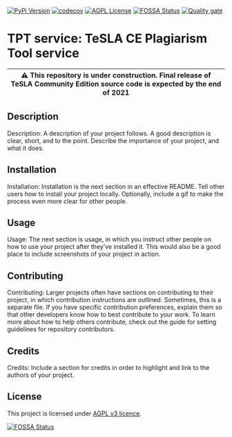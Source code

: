 [![PyPi Version](https://img.shields.io/pypi/v/tesla-ce-provider-pt-tpt-service.svg)](https://pypi.python.org/pypi/tesla-ce-provider-pt-tpt-service/)
[![codecov](https://codecov.io/gh/tesla-ce/provider-pt-tpt-service/branch/main/graph/badge.svg?token=PJJQMW981P)](https://codecov.io/gh/tesla-ce/provider-pt-tpt-service)
[![AGPL License](https://img.shields.io/badge/license-AGPL-blue.svg)](http://www.gnu.org/licenses/agpl-3.0)
[![FOSSA Status](https://app.fossa.com/api/projects/custom%2B26246%2Fgithub.com%2Ftesla-ce%2Fprovider-pt-tpt-service.svg?type=shield)](https://app.fossa.com/projects/custom%2B26246%2Fgithub.com%2Ftesla-ce%2Fprovider-pt-tpt-service?ref=badge_shield)
[![Quality gate](https://sonar.sunai.uoc.edu/api/project_badges/quality_gate?project=tesla-ce_provider-pt-tpt-service)](https://sonar.sunai.uoc.edu/dashboard?id=tesla-ce_provider-pt-tpt-service)
# TPT service: TeSLA CE Plagiarism Tool service

| :warning: This repository is **under construction**. Final release of TeSLA Community Edition source code is expected by the **end of 2021** |
| --- |

## Description
Description: A description of your project follows. A good description is clear, short, and to the point. Describe the importance of your project, and what it does.

## Installation
Installation: Installation is the next section in an effective README. Tell other users how to install your project locally. Optionally, include a gif to make the process even more clear for other people.

## Usage
Usage: The next section is usage, in which you instruct other people on how to use your project after they’ve installed it. This would also be a good place to include screenshots of your project in action.

## Contributing
Contributing: Larger projects often have sections on contributing to their project, in which contribution instructions are outlined. Sometimes, this is a separate file. If you have specific contribution preferences, explain them so that other developers know how to best contribute to your work. To learn more about how to help others contribute, check out the guide for setting guidelines for repository contributors.

## Credits
Credits: Include a section for credits in order to highlight and link to the authors of your project.

## License
This project is licensed under [AGPL v3 licence](http://www.gnu.org/licenses/agpl-3.0).

[![FOSSA Status](https://app.fossa.com/api/projects/custom%2B26246%2Fgithub.com%2Ftesla-ce%2Fprovider-pt-tpt-service.svg?type=large)](https://app.fossa.com/projects/custom%2B26246%2Fgithub.com%2Ftesla-ce%2Fprovider-pt-tpt-service?ref=badge_large)